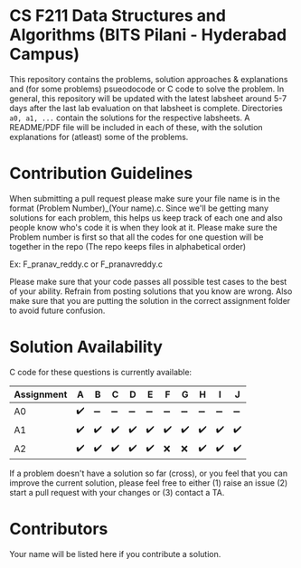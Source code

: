 # CS F211 Data Structures and Algorithms (BITS Pilani - Hyderabad Campus)
This repository contains the problems, solution approaches & explanations and (for some problems) psueodocode or C code to solve the problem. In general, this repository will be updated with the latest labsheet around 5-7 days after the last lab evaluation on that labsheet is complete. Directories `a0, a1, ...` contain the solutions for the respective labsheets. A README/PDF file will be included in each of these, with the solution explanations for (atleast) some of the problems.

# Contribution Guidelines
When submitting a pull request please make sure your file name is in the format (Problem Number)_(Your name).c. Since we'll be getting many solutions for each problem, this helps us keep track of each one and also people know who's code it is when they look at it. Please make sure the Problem number is first so that all the codes for one question will be together in the repo (The repo keeps files in alphabetical order)


Ex: F_pranav_reddy.c or F_pranavreddy.c


Please make sure that your code passes all possible test cases to the best of your ability. Refrain from posting solutions that you know are wrong. Also make sure that you are putting the solution in the correct assignment folder to avoid future confusion.

# Solution Availability

C code for these questions is currently available:

| Assignment   | A | B | C | D | E | F | G | H | I | J |
|--------------|-|-|-|-|-|-|-|-|-|-|
| A0 | :heavy_check_mark: | :heavy_minus_sign: | :heavy_minus_sign: | :heavy_minus_sign: | :heavy_minus_sign: | :heavy_minus_sign: | :heavy_minus_sign: | :heavy_minus_sign: | :heavy_minus_sign: | :heavy_minus_sign: |
| A1 | :heavy_check_mark: | :heavy_check_mark: | :heavy_check_mark: | :heavy_check_mark: | :heavy_check_mark: | :heavy_check_mark: | :heavy_check_mark: | :heavy_check_mark: | :heavy_check_mark: | :heavy_check_mark: |
| A2 | :heavy_check_mark: | :heavy_check_mark: | :heavy_check_mark: | :heavy_check_mark: | :heavy_check_mark: | :x: | :x: | :heavy_check_mark: | :heavy_check_mark: | :heavy_check_mark: |

If a problem doesn't have a solution so far (cross), or you feel that you can improve the current solution, please feel free to either (1) raise an issue (2) start a pull request with your changes or (3) contact a TA. 

# Contributors
Your name will be listed here if you contribute a solution.
